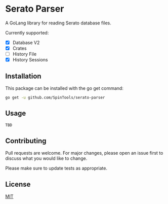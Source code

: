 # Serato Parser

A GoLang library for reading Serato database files.

Currently supported:
- [x] Database V2
- [x] Crates
- [ ] History File
- [x] History Sessions

## Installation

This package can be installed with the go get command:

```bash
go get -u github.com/SpinTools/serato-parser
```

## Usage

```go
TBD
```

## Contributing
Pull requests are welcome. For major changes, please open an issue first to discuss what you would like to change.

Please make sure to update tests as appropriate.

## License
[MIT](https://github.com/SpinTools/serato-parser/LICENSE.MD)
